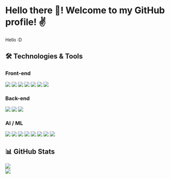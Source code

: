 # Hello there 👋! Welcome to my GitHub profile! ✌
Hello :D

## 🛠️ Technologies & Tools

### Front-end
<img src="https://img.shields.io/badge/react-%2320232a.svg?style=for-the-badge&logo=react&logoColor=%2361DAFB"> <img src="https://img.shields.io/badge/vue.js-%234FC08D.svg?style=for-the-badge&logo=vuedotjs&logoColor=white"> <img src="https://img.shields.io/badge/javascript-%23323330.svg?style=for-the-badge&logo=javascript&logoColor=%23F7DF1E"> <img src="https://img.shields.io/badge/typescript-%23007ACC.svg?style=for-the-badge&logo=typescript&logoColor=white"> <img src="https://img.shields.io/badge/html5-%23E34F26.svg?style=for-the-badge&logo=html5&logoColor=white"> <img src="https://img.shields.io/badge/css3-%231572B6.svg?style=for-the-badge&logo=css3&logoColor=white"> <img src="https://img.shields.io/badge/tailwindcss-%2338B2AC.svg?style=for-the-badge&logo=tailwind-css&logoColor=white">

### Back-end
<img src="https://img.shields.io/badge/nestjs-%23E0234E.svg?style=for-the-badge&logo=nestjs&logoColor=white"> <img src="https://img.shields.io/badge/django-%23092E20.svg?style=for-the-badge&logo=django&logoColor=white"> <img src="https://img.shields.io/badge/python-%233776AB.svg?style=for-the-badge&logo=python&logoColor=white">

### AI / ML
<img src="https://img.shields.io/badge/milvus-%23B24592.svg?style=for-the-badge&logo=milvus&logoColor=white"> 
<img src="https://img.shields.io/badge/openai-%23444444.svg?style=for-the-badge&logo=openai&logoColor=white"> 
<img src="https://img.shields.io/badge/RAG-Retrieval--Augmented--Generation-blueviolet?style=for-the-badge"> 
<img src="https://img.shields.io/badge/tensorflow-%23FF6F00.svg?style=for-the-badge&logo=tensorflow&logoColor=white"> 
<img src="https://img.shields.io/badge/pytorch-%23EE4C2C.svg?style=for-the-badge&logo=pytorch&logoColor=white"> 
<img src="https://img.shields.io/badge/scikit--learn-%23F7931E.svg?style=for-the-badge&logo=scikit-learn&logoColor=white"> 
<img src="https://img.shields.io/badge/pandas-%23150458.svg?style=for-the-badge&logo=pandas&logoColor=white"> 
<img src="https://img.shields.io/badge/numpy-%23013243.svg?style=for-the-badge&logo=numpy&logoColor=white">

## 📊 GitHub Stats
<img src="https://github-readme-stats.vercel.app/api?username=NguyenVoTheTuyen&theme=tokyonight&show_icons=true&count_private=true">
<br/>
<img src="https://github-readme-stats.vercel.app/api/top-langs/?username=NguyenVoTheTuyen&theme=tokyonight&layout=compact&langs_count=6">
